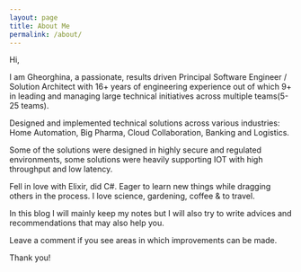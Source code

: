 ```yaml
---
layout: page
title: About Me
permalink: /about/
---
```


Hi,

I am Gheorghina, a passionate, results driven Principal Software Engineer / Solution Architect with 16+ years of engineering experience out of which 9+ in
leading and managing large technical initiatives across multiple teams(5-25 teams).

Designed and implemented technical solutions across various industries: Home Automation, Big Pharma, Cloud Collaboration, Banking and Logistics. 

Some of the solutions were designed in highly secure and regulated environments, some solutions were heavily supporting IOT with high throughput and low latency.

Fell in love with Elixir, did C#. Eager to learn new things while dragging others in the process. I love science, gardening, coffee & to travel.

In this blog I will mainly keep my notes but I will also try to write advices and recommendations that may also help you.

Leave a comment if you see areas in which improvements can be made.

Thank you! 
